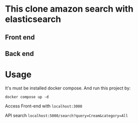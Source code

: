 # This clone amazon search with elasticsearch
## Front end
## Back end
# Usage 
It's must be installed docker compose. And run this project by:

``docker compose up -d``

Access Front-end with `localhost:3000`

API search `localhost:5000/search?query=Cream&category=All`